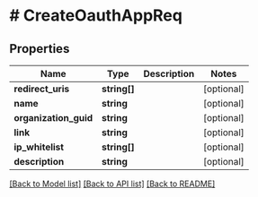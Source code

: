 # # CreateOauthAppReq

## Properties

Name | Type | Description | Notes
------------ | ------------- | ------------- | -------------
**redirect_uris** | **string[]** |  | [optional]
**name** | **string** |  | [optional]
**organization_guid** | **string** |  | [optional]
**link** | **string** |  | [optional]
**ip_whitelist** | **string[]** |  | [optional]
**description** | **string** |  | [optional]

[[Back to Model list]](../../README.md#models) [[Back to API list]](../../README.md#endpoints) [[Back to README]](../../README.md)

